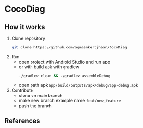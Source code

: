 # CocoDiag

## How it works

1. Clone repository
   ```bash
   git clone https://github.com/agussmkertjhaan/CocoDiag
   ```
2. Run 
   - open project with Android Studio and run app 
   - or with build apk with gradlew 
      ```bash
      ./gradlew clean && ./gradlew assembleDebug
      ```
   - open path apk `app/build/outputs/apk/debug/app-debug.apk`
3. Contribute
   - clone on main branch
   - make new branch example name `feat/new_feature`
   - push the branch

## References